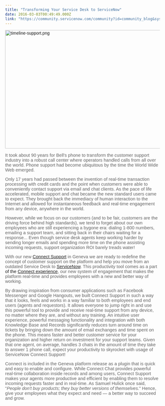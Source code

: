 ```yaml
---
title: "Transforming Your Service Desk to ServiceNow"
date: 2016-03-03T00:49:49.000Z
link: "https://community.servicenow.com/community?id=community_blog&sys_id=081d6ea5dbd0dbc01dcaf3231f9619a2"
---
```

<p><span style="font-family: tahoma, arial, helvetica, sans-serif;"><img   alt="timeline-support.png" class="image-1 jive-image" height="385" src="554de37ddb18dfc0b322f4621f961915.iix" style="height: 385px; width: 984.573px;" width="985"/></span></p><p></p><p><span style="color: #626262; font-size: 11pt; font-family: tahoma, arial, helvetica, sans-serif;">It took about 90 years for Bell's phone to transform the customer support industry into a robust call center where operators handled calls from all over the world. Phone support had become ubiquitous by the time the World Wide Web emerged.</span></p><p></p><p><span style="font-size: 11pt; font-family: tahoma, arial, helvetica, sans-serif; color: #626262;">Only 17 years had passed between the invention of real-time transaction processing with credit cards and the point when customers were able to conveniently contact support via email and chat clients. As the pace of life accelerated, mobile support and chat became the new standard users came to expect. They brought back the immediacy of human interaction to the Internet and allowed for instantaneous feedback and real-time engagement from any device, anywhere in the world.</span></p><p></p><p><span style="font-size: 11pt; font-family: tahoma, arial, helvetica, sans-serif; color: #626262;">However, while we focus on our customers (and to be fair, customers are the driving force behind high standards), we tend to forget about our own employees who are still experiencing a bygone era: dialing 1-800 numbers, emailing a support team, and sitting back in their chairs waiting for a response... Even though service desk agents keep working harder by sending longer emails and spending more time on the phone assisting incoming requests, support organization ROI barely treads water!</span></p><p></p><p><span style="font-family: tahoma, arial, helvetica, sans-serif;"><span style="font-size: 11pt; color: #626262;">With our new </span><span style="font-size: 11pt;"><a title="ww.youtube.com/watch?v=w9gi5pm6WjQ" href="https://www.youtube.com/watch?v=w9gi5pm6WjQ">Connect Support</a> </span><span style="font-size: 11pt; color: #626262;">in Geneva we are ready to redefine the concept of customer support on the platform and help you move from an outdated Service Desk to </span><span style="font-size: 11pt;"><a title="ww.servicenow.com/" href="https://www.servicenow.com/">ServiceNow</a></span><span style="font-size: 11pt; color: #626262;">. This productivity tool comes as a part </span><span style="font-size: 11pt;">of the <a title="ww.youtube.com/watch?v=w9gi5pm6WjQ" href="https://www.youtube.com/watch?v=w9gi5pm6WjQ">Connect experience</a></span><span style="font-size: 11pt; color: #626262;">, our new system of engagement that makes the platform real-time and provides employees with a new and better way of working.</span></span></p><p></p><p><span style="font-size: 11pt; font-family: tahoma, arial, helvetica, sans-serif; color: #626262;">By drawing inspiration from consumer applications such as Facebook Messenger and Google Hangouts, we built Connect Support in such a way that it looks, feels and works in a way familiar to both employees and end users (agents and requestors). It allows everyone to jump right in and use this powerful tool to provide and receive real-time support from any device, no matter where they are, and without any training. An intuitive user experience, powerful messaging functionality and integration with both Knowledge Base and Records significantly reduces turn around time on tickets by bringing down the amount of email exchanges and time spent on the phone. This means faster and better customer service for your organization and higher return on investment for your support teams. Given that one agent, on average, handles 3 chats in the amount of time they take to answer 1 phone call, expect your productivity to skyrocket with usage of ServiceNow Connect Support!</span></p><p></p><p><span style="font-size: 11pt; font-family: tahoma, arial, helvetica, sans-serif; color: #626262;">Connect is included in the Geneva platform release as a plugin that is quick and easy to enable and configure. While Connect Chat provides powerful real-time collaboration inside records and among users, Connect Support makes your agents more productive and efficient by enabling them to resolve incoming requests faster and in real-time. As Samuel Hulick once said, "<em>People don't buy products; they buy better versions of themselves.</em>" Hence, give your employees what they expect and need — a better way to succeed and grow.</span></p>